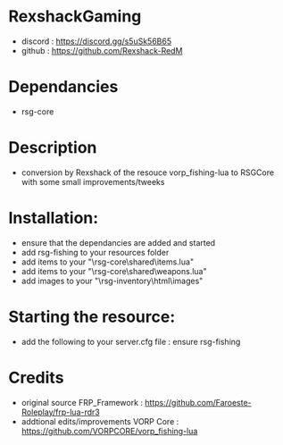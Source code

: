 # RexshackGaming
- discord : https://discord.gg/s5uSk56B65
- github : https://github.com/Rexshack-RedM

# Dependancies
- rsg-core

# Description
- conversion by Rexshack of the resouce vorp_fishing-lua to RSGCore with some small improvements/tweeks

# Installation:
- ensure that the dependancies are added and started
- add rsg-fishing to your resources folder
- add items to your "\rsg-core\shared\items.lua"
- add items to your "\rsg-core\shared\weapons.lua"
- add images to your "\rsg-inventory\html\images"

# Starting the resource:
- add the following to your server.cfg file : ensure rsg-fishing

# Credits
- original source FRP_Framework : https://github.com/Faroeste-Roleplay/frp-lua-rdr3
- addtional edits/improvements VORP Core : https://github.com/VORPCORE/vorp_fishing-lua
